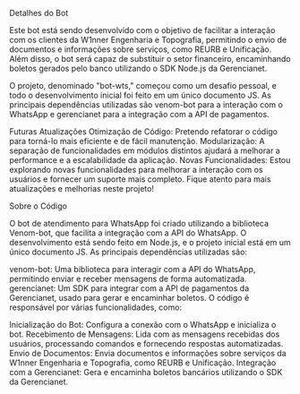 Detalhes do Bot

Este bot está sendo desenvolvido com o objetivo de facilitar a interação com os clientes da W1nner Engenharia e Topografia, permitindo o envio de documentos e informações sobre serviços, como REURB e Unificação. Além disso, o bot será capaz de substituir o setor financeiro, encaminhando boletos gerados pelo banco utilizando o SDK Node.js da Gerencianet.

O projeto, denominado "bot-wts," começou como um desafio pessoal, e todo o desenvolvimento inicial foi feito em um único documento JS. As principais dependências utilizadas são venom-bot para a interação com o WhatsApp e gerencianet para a integração com a API de pagamentos.

Futuras Atualizações
Otimização de Código: Pretendo refatorar o código para torná-lo mais eficiente e de fácil manutenção.
Modularização: A separação de funcionalidades em módulos distintos ajudará a melhorar a performance e a escalabilidade da aplicação.
Novas Funcionalidades: Estou explorando novas funcionalidades para melhorar a interação com os usuários e fornecer um suporte mais completo.
Fique atento para mais atualizações e melhorias neste projeto!


Sobre o Código

O bot de atendimento para WhatsApp foi criado utilizando a biblioteca Venom-bot, que facilita a integração com a API do WhatsApp. O desenvolvimento está sendo feito em Node.js, e o projeto inicial está em um único documento JS. As principais dependências utilizadas são:

venom-bot: Uma biblioteca para interagir com a API do WhatsApp, permitindo enviar e receber mensagens de forma automatizada.
gerencianet: Um SDK para integrar com a API de pagamentos da Gerencianet, usado para gerar e encaminhar boletos.
O código é responsável por várias funcionalidades, como:

Inicialização do Bot: Configura a conexão com o WhatsApp e inicializa o bot.
Recebimento de Mensagens: Lida com as mensagens recebidas dos usuários, processando comandos e fornecendo respostas automatizadas.
Envio de Documentos: Envia documentos e informações sobre serviços da W1nner Engenharia e Topografia, como REURB e Unificação.
Integração com a Gerencianet: Gera e encaminha boletos bancários utilizando o SDK da Gerencianet.
